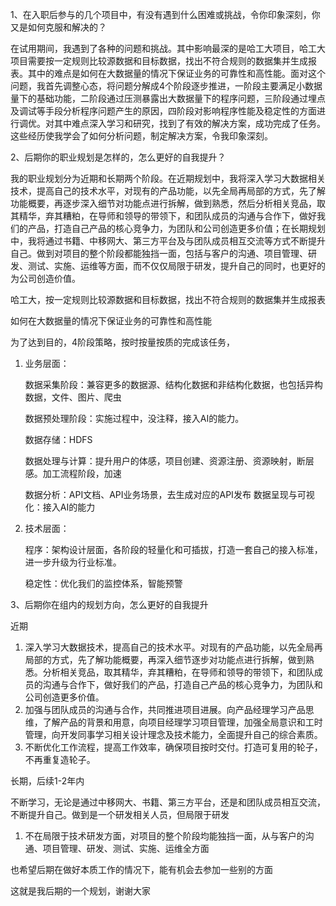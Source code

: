 1、在入职后参与的几个项目中，有没有遇到什么困难或挑战，令你印象深刻，你又是如何克服和解决的？

在试用期间，我遇到了各种的问题和挑战。其中影响最深的是哈工大项目，哈工大项目需要按一定规则比较源数据和目标数据，找出不符合规则的数据集并生成报表。其中的难点是如何在大数据量的情况下保证业务的可靠性和高性能。面对这个问题，我首先调整心态，将问题分解成4个阶段逐步推进，一阶段主要满足小数据量下的基础功能，二阶段通过压测暴露出大数据量下的程序问题，三阶段通过埋点及调试等手段分析程序问题产生的原因，四阶段对影响程序性能及稳定性的方面进行调优。对其中难点深入学习和研究，找到了有效的解决方案，成功完成了任务。这些经历使我学会了如何分析问题，制定解决方案，令我印象深刻。



2、后期你的职业规划是怎样的，怎么更好的自我提升？

我的职业规划分为近期和长期两个阶段。在近期规划中，我将深入学习大数据相关技术，提高自己的技术水平，对现有的产品功能，以先全局再局部的方式，先了解功能概要，再逐步深入细节对功能点进行拆解，做到熟悉，然后分析相关竞品，取其精华，弃其糟粕，在导师和领导的带领下，和团队成员的沟通与合作下，做好我们的产品，打造自己产品的核心竞争力，为团队和公司创造更多价值；在长期规划中，我将通过书籍、中移网大、第三方平台及与团队成员相互交流等方式不断提升自己。做到对项目的整个阶段都能独挡一面，包括与客户的沟通、项目管理、研发、测试、实施、运维等方面，而不仅仅局限于研发，提升自己的同时，也更好的为公司创造价值。



哈工大，按一定规则比较源数据和目标数据，找出不符合规则的数据集并生成报表

如何在大数据量的情况下保证业务的可靠性和高性能

为了达到目的，4阶段策略，按时按量按质的完成该任务，





1. 业务层面：

   数据采集阶段：兼容更多的数据源、结构化数据和非结构化数据，也包括异构数据，文件、图片、爬虫

   数据预处理阶段：实施过程中，没注释，接入AI的能力。

   数据存储：HDFS

   数据处理与计算：提升用户的体感，项目创建、资源注册、资源映射，断层感。加工流程阶段，加速

   数据分析：API文档、API业务场景，去生成对应的API发布
   数据呈现与可视化：接入AI的能力

2. 技术层面：

   程序：架构设计层面，各阶段的轻量化和可插拔，打造一套自己的接入标准，进一步升级为行业标准。

   稳定性：优化我们的监控体系，智能预警





3、后期你在组内的规划方向，怎么更好的自我提升

近期

1. 深入学习大数据技术，提高自己的技术水平。对现有的产品功能，以先全局再局部的方式，先了解功能概要，再深入细节逐步对功能点进行拆解，做到熟悉。分析相关竞品，取其精华，弃其糟粕，在导师和领导的带领下，和团队成员的沟通与合作下，做好我们的产品，打造自己产品的核心竞争力，为团队和公司创造更多价值。
2. 加强与团队成员的沟通与合作，共同推进项目进展。向产品经理学习产品思维，了解产品的背景和用意，向项目经理学习项目管理，加强全局意识和工时管理，向开发同事学习相关设计理念及技术能力，全面提升自己的综合素质。
3. 不断优化工作流程，提高工作效率，确保项目按时交付。打造可复用的轮子，不再重复造轮子。



长期，后续1-2年内

不断学习，无论是通过中移网大、书籍、第三方平台，还是和团队成员相互交流，不断提升自己。做到是一个研发相关人员，但局限于研发

1. 不在局限于技术研发方面，对项目的整个阶段均能独挡一面，从与客户的沟通、项目管理、研发、测试、实施、运维全方面

也希望后期在做好本质工作的情况下，能有机会去参加一些别的方面

这就是我后期的一个规划，谢谢大家